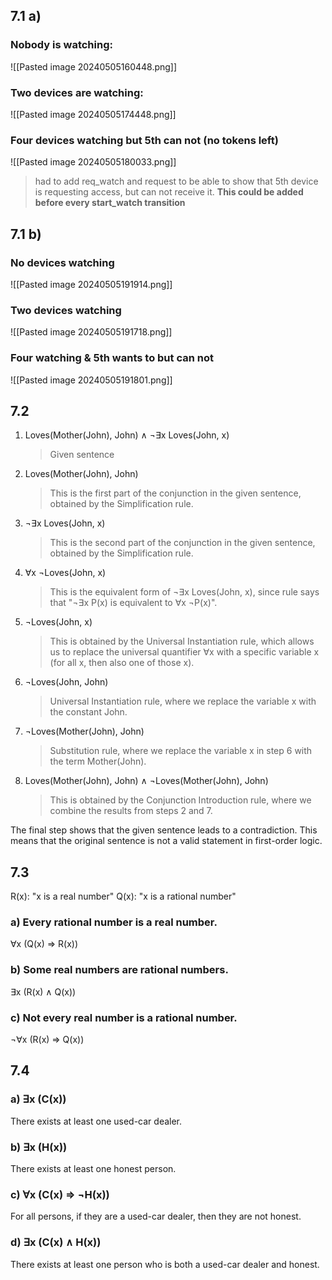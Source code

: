 ## 7.1 a)
### Nobody is watching:
![[Pasted image 20240505160448.png]]
### Two devices are watching:
![[Pasted image 20240505174448.png]]
### Four devices watching but 5th can not (no tokens left)

![[Pasted image 20240505180033.png]]
> had to add req_watch and request to be able to show that 5th device is requesting access, but can not receive it. **This could be added before every start_watch transition**

## 7.1 b)
### No devices watching
![[Pasted image 20240505191914.png]]
### Two devices watching

![[Pasted image 20240505191718.png]]

### Four watching & 5th wants to but can not
![[Pasted image 20240505191801.png]]
## 7.2
1. Loves(Mother(John), John) ∧ ¬∃x Loves(John, x)
   > Given sentence

2. Loves(Mother(John), John)
   >This is the first part of the conjunction in the given sentence, obtained by the Simplification rule.

3. ¬∃x Loves(John, x)
   > This is the second part of the conjunction in the given sentence, obtained by the Simplification rule.

4. ∀x ¬Loves(John, x)
   >This is the equivalent form of ¬∃x Loves(John, x), since rule says that "¬∃x P(x) is equivalent to ∀x ¬P(x)".

5. ¬Loves(John, x)
   > This is obtained by the Universal Instantiation rule, which allows us to replace the universal quantifier ∀x with a specific variable x (for all x, then also one of those x).

6. ¬Loves(John, John)
   > Universal Instantiation rule, where we replace the variable x with the constant John.

7. ¬Loves(Mother(John), John)
   >  Substitution rule, where we replace the variable x in step 6 with the term Mother(John).

8. Loves(Mother(John), John) ∧ ¬Loves(Mother(John), John)
   > This is obtained by the Conjunction Introduction rule, where we combine the results from steps 2 and 7.

The final step shows that the given sentence leads to a contradiction. This means that the original sentence is not a valid statement in first-order logic.

## 7.3

R(x): "x is a real number"
Q(x): "x is a rational number"

### a) Every rational number is a real number.
∀x (Q(x) ⇒ R(x))

### b) Some real numbers are rational numbers.
∃x (R(x) ∧ Q(x))

### c) Not every real number is a rational number.
¬∀x (R(x) ⇒ Q(x))

## 7.4
### a) ∃x (C(x))
There exists at least one used-car dealer.

### b) ∃x (H(x))
There exists at least one honest person.

### c) ∀x (C(x) ⇒ ¬H(x))
For all persons, if they are a used-car dealer, then they are not honest.

### d) ∃x (C(x) ∧ H(x))
There exists at least one person who is both a used-car dealer and honest.

